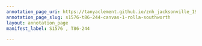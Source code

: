 ```yaml
---
annotation_page_uri: https://tanyaclement.github.io/znh_jacksonville_1939/annotations/s1576-t86-244-canvas-1-rolla-southworth.json
annotation_page_slug: s1576-t86-244-canvas-1-rolla-southworth
layout: annotation_page
manifest_label: S1576 , T86-244

---
```

